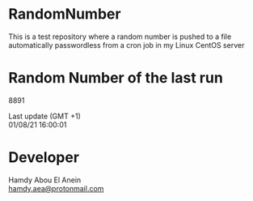 # RandomNumber    
This is a test repository where a random number is pushed to a file automatically passwordless from a cron job in my Linux CentOS server    
# Random Number of the last run   
8891
      
Last update (GMT +1)    
01/08/21 16:00:01
# Developer    
Hamdy Abou El Anein   
hamdy.aea@protonmail.com
